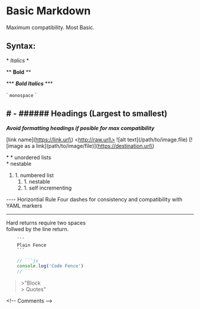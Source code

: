 # Basic Markdown

Maximum compatibility. Most Basic.

## Syntax:

\* *Italics* \*  

\*\* **Bold** \*\*  

\*\*\* ***Bold Italics*** \*\*\*  

\` `monospace` \`  

## \# - \#\#\#\#\#\# Headings (Largest to smallest)

***Avoid formatting headings if posible for max compatibility***

\[link name\]\(https://link.url\)
\<http://raw.url\>
!\[alt text\]\(/path/to/image.file\)
\[!\[image as a link\]\(path/to/image/file\)\]\(https://destination.url\)

\* * unordered lists  
    * nestable

1. 1\. numbered list  
    1. 1\. nestable  
    1. 1\. self incrementing

\-\-\-\- Horizontial Rule
Four dashes for consistency and compatibility with YAML markers  

----

Hard returns require two spaces  
follwed by the line return.

```
    ```
    Plain Fence
    ```
```

```js
    // ```js
    console.log('Code Fence')
    // ```
```
> \>"Block  
> \> Quotes"  

\<\!\-\- Comments \-\-\>




